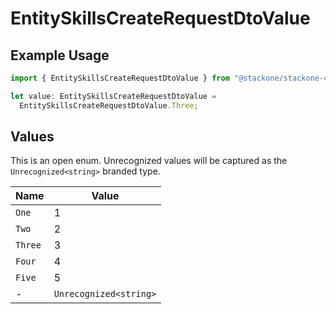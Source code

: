 # EntitySkillsCreateRequestDtoValue

## Example Usage

```typescript
import { EntitySkillsCreateRequestDtoValue } from "@stackone/stackone-client-ts/sdk/models/shared";

let value: EntitySkillsCreateRequestDtoValue =
  EntitySkillsCreateRequestDtoValue.Three;
```

## Values

This is an open enum. Unrecognized values will be captured as the `Unrecognized<string>` branded type.

| Name                   | Value                  |
| ---------------------- | ---------------------- |
| `One`                  | 1                      |
| `Two`                  | 2                      |
| `Three`                | 3                      |
| `Four`                 | 4                      |
| `Five`                 | 5                      |
| -                      | `Unrecognized<string>` |
